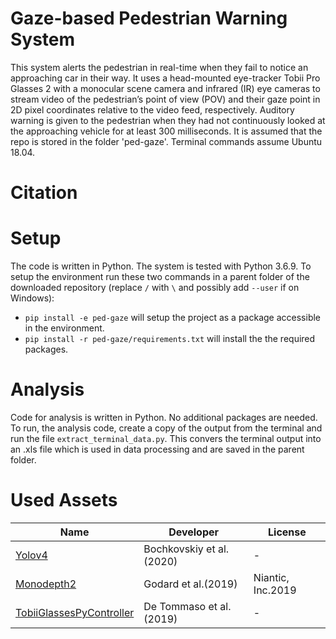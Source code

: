 # Gaze-based Pedestrian Warning System

This system alerts the pedestrian in real-time when they fail to notice an approaching car in their way. It uses a head-mounted eye-tracker Tobii Pro Glasses 2 with a monocular scene camera and infrared (IR) eye cameras to stream video of the pedestrian’s point of view (POV) and their gaze point in 2D pixel coordinates relative to the video feed, respectively. Auditory warning is given to the pedestrian when they had not continuously looked at the approaching vehicle for at least 300 milliseconds. It is assumed that the repo is stored in the folder 'ped-gaze'. Terminal commands assume Ubuntu 18.04. 

# Citation

<add paper details>

# Setup

The code is written in Python. The system is tested with Python 3.6.9. To setup the environment run these two commands in a parent folder of the downloaded repository (replace `/` with `\` and possibly add `--user` if on Windows):
- `pip install -e ped-gaze` will setup the project as a package accessible in the environment. 
- `pip install -r ped-gaze/requirements.txt` will install the the required packages.
 
# Analysis

Code for analysis is written in Python. No additional packages are needed. To run, the analysis code, create a copy of the output from the terminal and run the file  `extract_terminal_data.py`. This convers the terminal output into an .xls file which is used in data processing and are saved in the parent folder. 

# Used Assets
| Name | Developer | License
| --- | --- | ---
|[Yolov4](https://github.com/AlexeyAB/darknet) | Bochkovskiy et al. (2020) | -
|[Monodepth2](https://github.com/nianticlabs/monodepth2) | Godard et al.(2019) | Niantic, Inc.2019
|[TobiiGlassesPyController](https://github.com/ddetommaso/TobiiGlassesPyController) | De Tommaso et al. (2019) | - 

